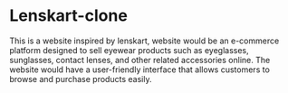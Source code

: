 # Lenskart-clone
This is a website inspired by lenskart, website would be an e-commerce platform designed to sell eyewear products such as eyeglasses, sunglasses, contact lenses, and other related accessories online. The website would have a user-friendly interface that allows customers to browse and purchase products easily.
